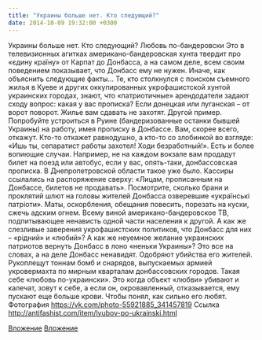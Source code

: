 ```yaml
---
title: "Украины больше нет. Кто следующий?"
date: 2014-10-09 19:32:00 +0300
---
```


Украины больше нет. Кто следующий?
Любовь по-бандеровски
Это в телевизионных агитках американо-бандеровская хунта твердит про «єдину країну» от Карпат до Донбасса, а на самом деле, всем своим поведением показывает, что Донбасс ему не нужен. Иначе, как объяснить следующие факты...
Те, кто столкнулся с поиском съемного жилья в Куеве и других оккупированных укрофашистской хунтой украинских городах, знают, что «патриотичные» арендодатели задают сходу вопрос: какая у вас прописка? Если донецкая или луганская – от ворот поворот. Жилье вам сдавать не захотят.
Другой пример. Попробуйте устроиться в Руине (бандеризованные останки бывшей Украины) на работу, имея прописку в Донбассе. Вам, скорее всего, откажут. Кто-то откажет равнодушно, а кто-то со злобинкой во взгляде: «Ишь ты, сепаратист работы захотел! Ходи безработный!».
Есть и более вопиющие случаи. Например, не на каждом вокзале вам продадут билет на поезд или автобус, если у вас, опять-таки, донбассовская прописка. В Днепропетровской области такое уже было. Кассиры ссылались на распоряжение сверху: «Лицам, прописанным на Донбассе, билетов не продавать».
Посмотрите, сколько брани и проклятий шлют на головы жителей Донбасса озверевшие «українські патріоти». Маты, оскорбления, обещания повесить, порезать на куски, сжечь адским огнем. Всему виной американо-бандеровское ТВ, подпитывающее ненависть одной части населения к другой.
А как же слезливые заверения укрофашистских политиков, что Донбасс для них – «рідний» и «любий»? А как же неуемное желание украинских патриотов вернуть Донбасс в лоно «неньки Украины»? Это все на словах, а на деле Донбасс ненавидят. Одобряют убийства его жителей. Рукоплещут тоннам бомб и снарядов, выпускаемых армией укровермахта по мирным кварталам донбассовских городов.
Такая себе «любовь по-украински». Это когда объект «любви» убивают и калечат, зовут к себе, а если он, окровавленный, отказывается, ему пускают еще больше крови. Чтобы понял, как сильно его любят.
Фотография
https://vk.com/photo-55921885_341457819
Ссылка
http://antifashist.com/item/lyubov-po-ukrainski.html

[Вложение](https://vk.com/photo-55921885_341457819)
[Вложение](http://antifashist.com/item/lyubov-po-ukrainski.html)

